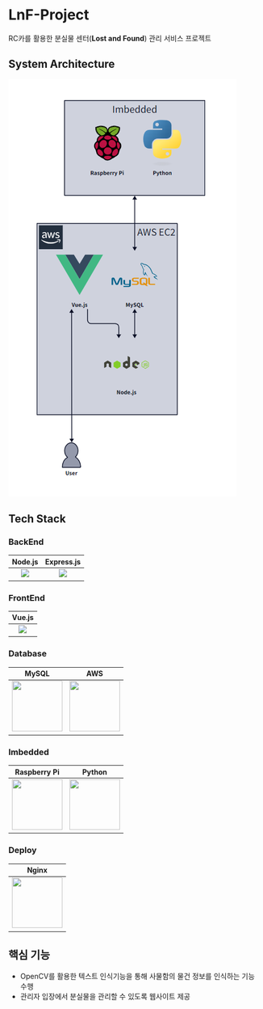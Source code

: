 # LnF-Project

RC카를 활용한 분실물 센터(**Lost and Found**) 관리 서비스 프로젝트

## System Architecture

![system](./system.png)

## Tech Stack

### BackEnd

|                                       Node.js                                       |                                             Express.js                                              |
| :---------------------------------------------------------------------------------: | :-------------------------------------------------------------------------------------------------: |
| <img src="https://icons.terrastruct.com/dev%2Fnodejs.svg" width="100" heignt="100"> | <img src="https://www.vectorlogo.zone/logos/expressjs/expressjs-ar21.svg" width="100" heignt="100"> |

### FrontEnd

|                                       Vue.js                                       |
| :--------------------------------------------------------------------------------: |
| <img src="https://icons.terrastruct.com/dev%2Fvuejs.svg" width="100" heignt="100"> |

### Database

|                                        MySQL                                        |                                                          AWS                                                          |
| :---------------------------------------------------------------------------------: | :-------------------------------------------------------------------------------------------------------------------: |
| <img src="https://icons.terrastruct.com/dev%2Fmysql.svg" width="100" height="100"/> | <img src="https://icons.terrastruct.com/aws%2F_Group%20Icons%2FAWS-Cloud-alt_light-bg.svg" width="100" height="100"/> |

### Imbedded

|                                         Raspberry Pi                                         |                                        Python                                        |
| :------------------------------------------------------------------------------------------: | :----------------------------------------------------------------------------------: |
| <img src="https://static.cdnlogo.com/logos/r/62/raspberry-pi.svg" width="100" height="100"/> | <img src="https://icons.terrastruct.com/dev%2Fpython.svg" width="100" height="100"/> |

### Deploy

|                                        Nginx                                        |
| :---------------------------------------------------------------------------------: |
| <img src="https://icons.terrastruct.com/dev%2Fnginx.svg" width="100" height="100"/> |

## 핵심 기능

- OpenCV를 활용한 텍스트 인식기능을 통해 사물함의 물건 정보를 인식하는 기능 수행
- 관리자 입장에서 분실물을 관리할 수 있도록 웹사이트 제공
